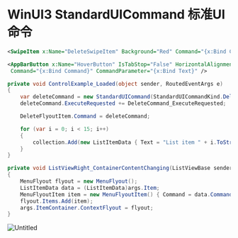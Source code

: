 # WinUI3 StandardUICommand 标准UI命令

```xml
<SwipeItem x:Name="DeleteSwipeItem" Background="Red" Command="{x:Bind Command}" CommandParameter="{x:Bind Text}" />

<AppBarButton x:Name="HoverButton" IsTabStop="False" HorizontalAlignment="Right" Visibility="Collapsed"
 Command="{x:Bind Command}" CommandParameter="{x:Bind Text}" />
```

```csharp
private void ControlExample_Loaded(object sender, RoutedEventArgs e)
{
    var deleteCommand = new StandardUICommand(StandardUICommandKind.Delete);
    deleteCommand.ExecuteRequested += DeleteCommand_ExecuteRequested;

    DeleteFlyoutItem.Command = deleteCommand;

    for (var i = 0; i < 15; i++)
    {
        collection.Add(new ListItemData { Text = "List item " + i.ToString(), Command = deleteCommand });
    }
}

private void ListViewRight_ContainerContentChanging(ListViewBase sender, ContainerContentChangingEventArgs args)
{
    MenuFlyout flyout = new MenuFlyout();
    ListItemData data = (ListItemData)args.Item;
    MenuFlyoutItem item = new MenuFlyoutItem() { Command = data.Command};
    flyout.Items.Add(item);
    args.ItemContainer.ContextFlyout = flyout;
}
```

![Untitled](WinUI3%20StandardUICommand%20%E6%A0%87%E5%87%86UI%E5%91%BD%E4%BB%A4%20a5c4bf3a25bf45be9c9e8787f384e78b/Untitled.png)
